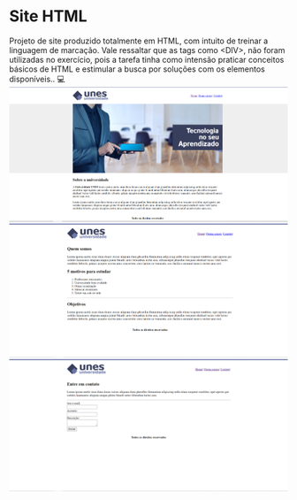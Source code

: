 # Site HTML 
Projeto de site produzido totalmente em HTML, com intuito de treinar a linguagem de marcação.  Vale ressaltar que as tags como &lt;DIV>, não foram utilizadas no exercício, pois a tarefa tinha como  intensão praticar conceitos básicos de HTML e estimular a busca por soluções com os elementos disponíveis.. 
:computer:
![Exemplo de página inicial](https://github.com/airtonlimajr/projetositehtml/blob/master/HOME.png)
![Exemplo de página quem somos](https://github.com/airtonlimajr/projetositehtml/blob/master/QUEM%20SOMOS.png)
![Exemplo de página contato](https://github.com/airtonlimajr/projetositehtml/blob/master/CONTATO.png)
